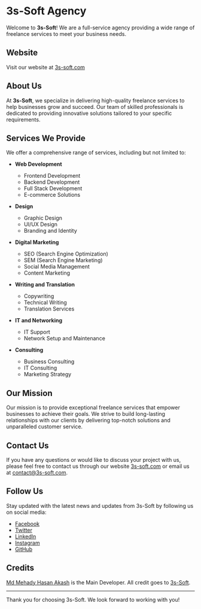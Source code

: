 # 3s-Soft Agency

Welcome to **3s-Soft**! We are a full-service agency providing a wide range of freelance services to meet your business needs.

## Website

Visit our website at [3s-soft.com](https://3s-soft.com)

## About Us

At **3s-Soft**, we specialize in delivering high-quality freelance services to help businesses grow and succeed. Our team of skilled professionals is dedicated to providing innovative solutions tailored to your specific requirements.

## Services We Provide

We offer a comprehensive range of services, including but not limited to:

- **Web Development**
  - Frontend Development
  - Backend Development
  - Full Stack Development
  - E-commerce Solutions

- **Design**
  - Graphic Design
  - UI/UX Design
  - Branding and Identity

- **Digital Marketing**
  - SEO (Search Engine Optimization)
  - SEM (Search Engine Marketing)
  - Social Media Management
  - Content Marketing

- **Writing and Translation**
  - Copywriting
  - Technical Writing
  - Translation Services

- **IT and Networking**
  - IT Support
  - Network Setup and Maintenance

- **Consulting**
  - Business Consulting
  - IT Consulting
  - Marketing Strategy

## Our Mission

Our mission is to provide exceptional freelance services that empower businesses to achieve their goals. We strive to build long-lasting relationships with our clients by delivering top-notch solutions and unparalleled customer service.

## Contact Us

If you have any questions or would like to discuss your project with us, please feel free to contact us through our website [3s-soft.com](https://3s-soft.com) or email us at contact@3s-soft.com.

## Follow Us

Stay updated with the latest news and updates from 3s-Soft by following us on social media:


- [Facebook](https://www.facebook.com/3s.soft.bd/)
- [Twitter](https://twitter.com/3ssoft)
- [LinkedIn](https://www.linkedin.com/company/3s-soft/)
- [Instagram](https://www.instagram.com/3ssoft/)
- [GitHub](https://github.com/3s-Soft)

## Credits

[Md Mehady Hasan Akash](https://github.com/akash420dot) is the Main Developer. All credit goes to [3s-Soft](https://3s-soft.com/).

---

Thank you for choosing 3s-Soft. We look forward to working with you!
